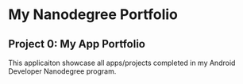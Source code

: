 # My Nanodegree Portfolio
## Project 0: My App Portfolio
This applicaiton showcase all apps/projects completed in my Android Developer Nanodegree program.
